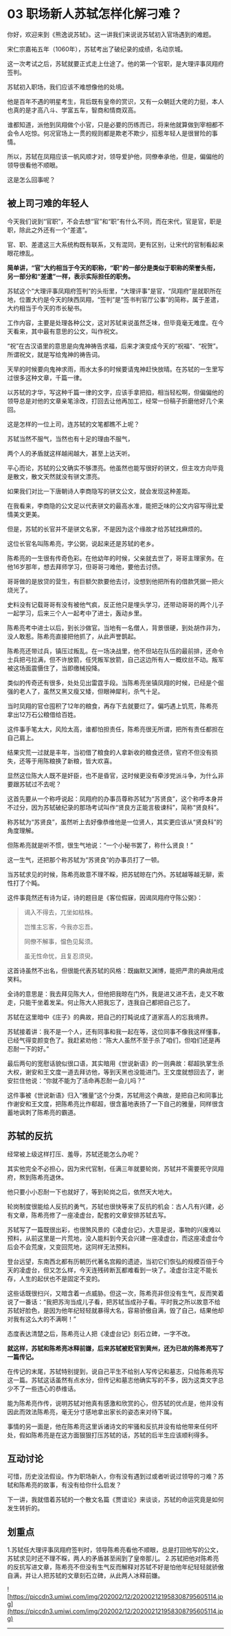 # 03 职场新人苏轼怎样化解刁难？

你好，欢迎来到《熊逸说苏轼》。这一讲我们来说说苏轼初入官场遇到的难题。

宋仁宗嘉祐五年（1060年），苏轼考出了破纪录的成绩，名动京城。

这一次考试之后，苏轼就要正式走上仕途了。他的第一个官职，是大理评事凤翔府签判。

苏轼初入职场，我们应该不难想像他的处境。

他是百年不遇的明星考生，背后既有皇帝的赏识，又有一众朝廷大佬的力挺，本人也真的是才高八斗、学富五车，智商和情商双高。

谁都知道，派他到凤翔做个小官，只是必要的历练而已，将来他就算做到宰相都不会令人吃惊。何况官场上一贯的规则都是欺老不欺少，招惹年轻人是很冒险的事情。

所以，苏轼在凤翔应该一帆风顺才对，领导爱护他，同僚奉承他，但是，偏偏他的领导很看他不顺眼。

这是怎么回事呢？

## 被上司刁难的年轻人

今天我们说到“官职”，不会去想“官”和“职”有什么不同，而在宋代，官是官，职是职，除此之外还有一个“差遣”。

官、职、差遣这三大系统构既有联系，又有混同，更有区别，让宋代的官制看起来眼花缭乱。

 **简单讲，“官”大约相当于今天的职称，“职”的一部分是类似于职称的荣誉头衔，另一部分和“差遣”一样，表示实际担任的职务。**

苏轼这个“大理评事凤翔府签判”的头衔里，“大理评事”是官，“凤翔府”是就职所在地，位置大约是今天的陕西凤翔，“签判”是“签书判官厅公事”的简称，属于差遣，大约相当于今天的市长秘书。

工作内容，主要是处理各种公文，这对苏轼来说虽然乏味，但毕竟毫无难度。在今天看来，其中最有意思的公文，叫作祝文。

“祝”在古汉语里的意思是向鬼神祷告求福，后来才演变成今天的“祝福”、“祝贺”。所谓祝文，就是写给鬼神的祷告词。

天旱的时候要向鬼神求雨，雨水太多的时候要请鬼神赶快放晴。在苏轼的一生里写过很多这种文章，千篇一律。

以苏轼的才华，写这种千篇一律的文字，应该手拿把掐，相当轻松啊，但偏偏他的领导总是对他的文章亲笔涂改，打回去让他再加工，经常一份稿子折磨他好几个来回。

这是怎样的一位上司，连苏轼的文笔都瞧不上呢？

苏轼当然不服气，当然也有十足的理由不服气，

两个人的矛盾就这样越闹越大，甚至上达天听。

平心而论，苏轼的公文确实不够漂亮。他虽然也能写很好的骈文，但主攻方向毕竟是散文，散文天然就没有骈文漂亮。

如果我们对比一下唐朝诗人李商隐写的骈文公文，就会发现这种差距。

在我看来，李商隐的公文足以代表骈文的最高水准，能把乏味的公文内容写得比爱情美文更美。

但是，苏轼的长官并不是骈文名家，不是因为这个缘故才给苏轼找麻烦的。

这位长官名叫陈希亮，字公弼，说起来还是苏轼的老乡。

陈希亮的一生很有传奇色彩。在他幼年的时候，父亲就去世了，哥哥主理家务。在他16岁那年，想去拜师学习，但哥哥刁难他，要他去讨债。

哥哥做的是放贷的营生，有巨额欠款要他去讨，没想到他把所有的借款凭据一把火烧光了。

史料没有记载哥哥有没有被他气疯，反正他只是埋头学习，还带动哥哥的两个儿子一起学习，后来三个人一起考中了进士，轰动乡里。

陈希亮考中进士以后，到长沙做官。当地有一名僧人，背景很硬，到处胡作非为，没人敢惹。陈希亮直接把他抓了，从此声誉鹊起。

陈希亮还带过兵，镇压过叛乱。在一场决战里，他不但站在队伍的最前排，还命令士兵把弓拉满，但不许放箭，任凭叛军放箭，自己这边所有人一概纹丝不动。叛军被这场面震慑住了，当即缴械投降。

类似的传奇还有很多，处处见出雷霆手段。当陈希亮坐镇凤翔的时候，已经是个倔强的老人了，虽然又黑又瘦又矮，但眼神犀利，杀气十足。

当时凤翔的官仓囤积了12年的粮食，再存下去就要烂了。偏巧遇上饥荒，陈希亮拿出12万石公粮借给百姓。

这件事手笔太大，风险太高，谁都怕担责任，陈希亮很无所谓，把所有责任都担在自己肩上。

结果灾荒一过就是丰年，当初借了粮食的人拿新收的粮食还债，官府不但没有损失，还等于用陈粮换了新粮，皆大欢喜。

显然这位陈大人既不是奸臣，也不是昏官，这时候更没有牵涉党派斗争，为什么非要跟苏轼过不去呢？

这首先要从一个称呼说起：凤翔府的办事员尊称苏轼为“苏贤良”，这个称呼本身并不过分，因为苏轼破纪录的那场考试叫作“贤良方正能言极谏科”，简称“贤良科”。

称苏轼为“苏贤良”，虽然听上去好像恭维他是一位贤人，其实更应该从“贤良科”的角度理解。

但陈希亮就是听不惯，很生气地说：“一个小秘书罢了，称什么贤良！”

这一生气，还把那个称苏轼为“苏贤良”的办事员打了一顿。

当苏轼求见的时候，陈希亮故意不理不睬，把苏轼晾在门外。苏轼越等越无聊，索性打了个盹。

这件事竟然还有诗为证，诗的题目是《客位假寐，因谒凤翔府守陈公弼》：

> 谒入不得去，兀坐如枯株。
> 
> 岂惟主忘客，今我亦忘吾。
> 
> 同僚不解事，愠色见髯须。
> 
> 虽无性命忧，且复忍须臾。

这首诗虽然不出名，但很能代表苏轼的风格：既幽默又渊博，能把严肃的典故用成笑料。

全诗的意思是：我去拜见陈大人，但他把我晾在门外，我是进又进不去，走又不敢走，只能干坐着发呆。何止陈大人把我忘了，连我自己都把自己忘了。

苏轼在这里暗中《庄子》的典故，把自己的打盹说成了道家高人的忘我境界。

苏轼接着讲：我不是一个人，还有同事和我一起在等，这位同事不像我这样懂事，已经气得变颜变色了。我赶紧劝他：“陈大人虽然不至于杀了咱们，但咱们还是再忍耐一下的好。”

最后两句的宽慰话貌似很口语，其实暗用《世说新语》的一则典故：郗超执掌生杀大权，谢安和王文度一道去拜访他，等到天黑也没能进门。王文度就想回去了，谢安拦住他说：“你就不能为了活命再忍耐一会儿吗？”

这件事被《世说新语》归入“雅量”这个分类，苏轼用这个典故，是把自己和同事比作谢安和王文度，把陈希亮比作郗超，很含蓄地表扬了一下自己的雅量，同样很含蓄地讽刺了陈希亮的霸道。

## 苏轼的反抗

经常被上级这样打压、羞辱，苏轼还能怎么办呢？

其实他完全不必担心，因为宋代官制，任满三年就要轮岗，苏轼并不需要死守凤翔府，熬到陈希亮退休。

他只要小小忍耐一下也就好了，等到轮岗之后，依然天大地大。

轮岗制度很能给人反抗的勇气，苏轼也很快等来了反抗的机会：古人凡有兴建，必有文章，陈希亮修了一座凌虚台，配套的文章安排苏轼去写。

苏轼写了一篇既很出彩，也很煞风景的《凌虚台记》，大意是说，事物的兴废难以预料，从前这里是一片荒地，没人能料到今天会兴建一座凌虚台，而这座凌虚台今后会不会荒废，又变回荒地，这同样无法预料。

登台远望，东南西北都有历朝历代著名宫殿的遗迹，当初它们恢弘的规模百倍于今天的凌虚台，但又怎么样，今天连残砖断瓦都难看到一块了。凌虚台注定不能长存，人生的起伏也不是固定不变的。

这些话既很扫兴，又暗含着一点威胁。但这一次，陈希亮非但没有生气，反而笑着说了一番话：“我把苏洵当成儿子看，把苏轼当成孙子看。平时我之所以故意不给苏轼好脸色，是因为他年纪轻轻就暴得大名，容易骄傲自满，毁了自己，结果他却对我有这么大的不满啊！”

态度表达清楚之后，陈希亮让人把《凌虚台记》刻石立碑，一字不改。

 **就这样，苏轼和陈希亮冰释前嫌，后来苏轼被贬官到黄州，还为已故的陈希亮写了一篇传记。**

在传记的末尾，苏轼特别提到，说自己平生不给别人写传记和墓志，只给陈希亮写这一篇。苏轼这话虽然有点水分，但传记和墓志他确实写的不多，因为这类文字总少不了一些违心的恭维话。

能为陈希亮作传，说明苏轼对他真有感激和欣赏的心，但苏轼的优点是，他并没有因此而效法陈希亮，毫无分寸感地拿出家长的姿态来对待下属。

事情的另一面是，他在陈希亮这里诉诸诗文的牢骚和反抗并没有给他带来任何坏处，假如陈希亮是在这方面狠狠打压苏轼的话，苏轼的后半生应该顺利得多。

## 互动讨论

可惜，历史没法假设。作为职场新人，你有没有遇到过或者听说过领导的刁难？苏轼和陈希亮的故事，有没有给你什么启发？

下一讲，我就借着苏轼的一个散文名篇《贾谊论》来谈谈，苏轼的命运究竟是如何发生转折的。

## 划重点

1.苏轼任大理评事凤翔府签判时，领导陈希亮看他不顺眼，总是打回他写的公文，苏轼求见时还不理不睬，两人的矛盾甚至闹到了皇帝那儿。
2.苏轼把他对陈希亮的反抗写进文章，陈希亮不但没有生气反而解释对苏轼不好是怕他年纪轻轻就骄傲自满，并让人把苏轼的文章刻石立碑，从此两人冰释前嫌。

![https://piccdn3.umiwi.com/img/202002/12/202002121958308795605114.jpg](https://piccdn3.umiwi.com/img/202002/12/202002121958308795605114.jpg)

---
